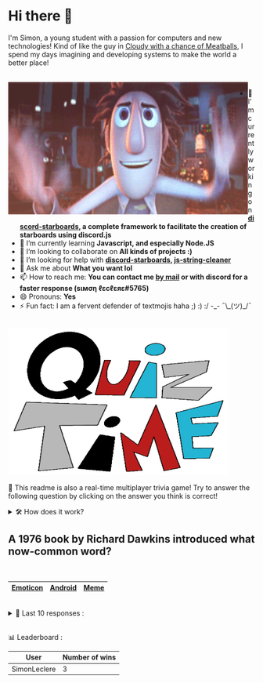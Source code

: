 # Hi there 👋

I'm Simon, a young student with a passion for computers and new technologies!
Kind of like the guy in [Cloudy with a chance of Meatballs](https://www.youtube.com/watch?v=dQw4w9WgXcQ), I spend my days imagining and developing systems to make the world a better place!

<br>

<img width="490" height="270" src="./assets/cloudyWithAChanceOfMeatBalls.gif" align=left>

- 🔭 I’m currently working on **[discord-starboards](https://github.com/SimonLeclere/discord-starboards), a complete framework to facilitate the creation of starboards using discord.js**
- 🌱 I’m currently learning **Javascript, and especially Node.JS**
- 👯 I’m looking to collaborate on **All kinds of projects :)**
- 🤔 I’m looking for help with **[discord-starboards](https://github.com/SimonLeclere/discord-starboards), [js-string-cleaner](https://github.com/SimonLeclere/Js-String-Cleaner)**
- 💬 Ask me about **What you want lol**
- 📫 How to reach me: **You can contact me [by mail](mailto:simon-leclere@orange.fr) or with discord for a faster response (sιмση ℓεcℓεяε#5765)**
- 😄 Pronouns: **Yes**
- ⚡ Fun fact: I am a fervent defender of textmojis haha ;) :) :/ -\_- ¯\\\_(ツ)\_/¯

<br>

<img width="450" height="300" src="./assets/quizTime.gif">

<br>

🎲 This readme is also a real-time multiplayer trivia game! Try to answer the following question by clicking on the answer you think is correct!
<details>
  <summary>🛠️ How does it work?</summary>
  Each answer is a link to a pre-filled issue. When you press "Submit new issue", it triggers a Github action workflow that compares your answer with the correct answer, finds a new question and updates the readme.md file. Not bad huh?! This whole process only takes about 20 seconds!
</details>

## A 1976 book by Richard Dawkins introduced what now-common word?

<br>

| [Emoticon](https://github.com/SimonLeclere/SimonLeclere/issues/new?title=quiz%7C3409%7CEmoticon&body=Just%20click%20'Submit%20new%20issue'.) | [Android](https://github.com/SimonLeclere/SimonLeclere/issues/new?title=quiz%7C3409%7CAndroid&body=Just%20click%20'Submit%20new%20issue'.) | [Meme](https://github.com/SimonLeclere/SimonLeclere/issues/new?title=quiz%7C3409%7CMeme&body=Just%20click%20'Submit%20new%20issue'.) |
| - | - | - | 

<br>

<details>
  <summary>📒 Last 10 responses :</summary>

- **MRakox** answered **Dinosaur** to `In the first known use of “mammoth” as an adjective, what item was it describing?` (Wrong answer)
- **MRakox** answered **kiss it** to `To ward off bad luck, what do many people do to wood?` (Wrong answer)
- **SimonLeclere** answered **Electron** to `A positron is an antiparticle of a what?` (Good answer)
- **SimonLeclere** answered **True** to `Several characters in "Super Mario 64" blink their eyes, including Mario himself.` (Good answer)
- **SimonLeclere** answered **40** to `In Roman Numerals, what does XL equate to?` (Good answer)

</details>

<br>

📊 Leaderboard :

| User | Number of wins |
|-|-|
| SimonLeclere | 3 |